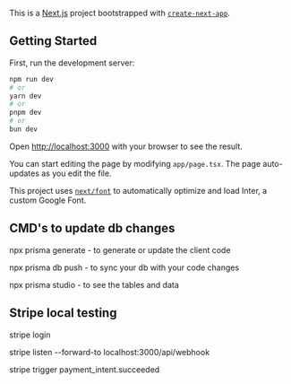 This is a [Next.js](https://nextjs.org/) project bootstrapped with [`create-next-app`](https://github.com/vercel/next.js/tree/canary/packages/create-next-app).

## Getting Started

First, run the development server:

```bash
npm run dev
# or
yarn dev
# or
pnpm dev
# or
bun dev
```

Open [http://localhost:3000](http://localhost:3000) with your browser to see the result.

You can start editing the page by modifying `app/page.tsx`. The page auto-updates as you edit the file.

This project uses [`next/font`](https://nextjs.org/docs/basic-features/font-optimization) to automatically optimize and load Inter, a custom Google Font.

## CMD's to update db changes

npx prisma generate - to generate or update the client code 

npx prisma db push - to sync your db with your code changes

npx prisma studio - to see the tables and data 


## Stripe local testing

stripe login

stripe listen --forward-to localhost:3000/api/webhook

stripe trigger payment_intent.succeeded              